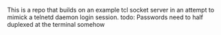 This is a repo that builds on an example tcl socket server
in an attempt to mimick a telnetd daemon login session.
todo: Passwords need to half duplexed at the terminal somehow

